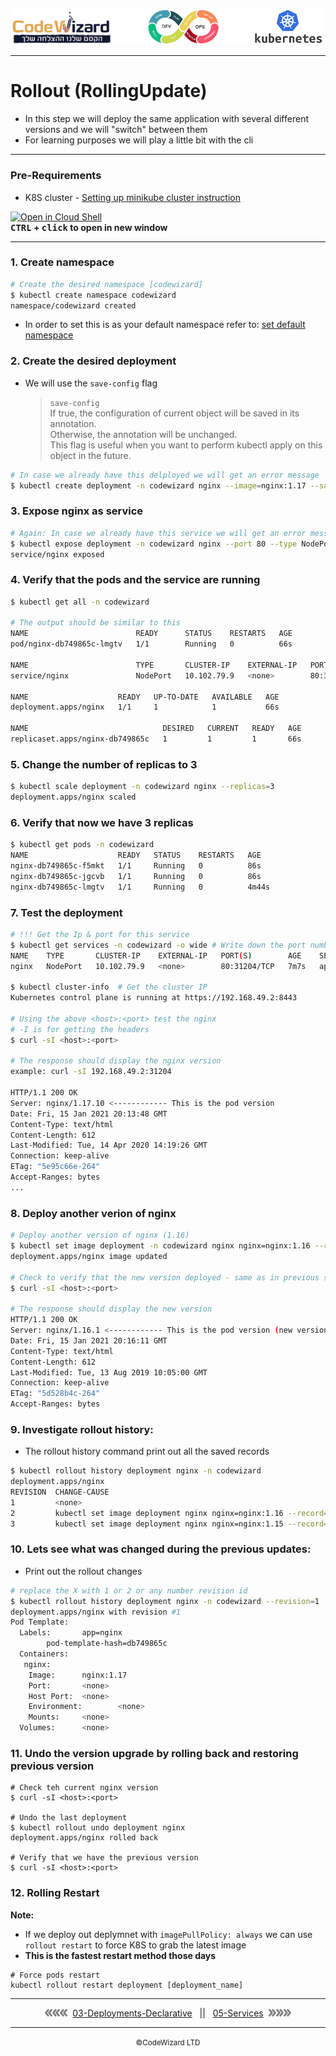 ![](../../resources/k8s-logos.png)

---

# Rollout (RollingUpdate)

- In this step we will deploy the same application with several different versions and we will "switch" between them
- For learning purposes we will play a little bit with the cli

---
### Pre-Requirements
- K8S cluster - <a href="../00-VerifyCluster">Setting up minikube cluster instruction</a>

[![Open in Cloud Shell](https://gstatic.com/cloudssh/images/open-btn.svg)](https://console.cloud.google.com/cloudshell/editor?cloudshell_git_repo=https://github.com/nirgeier/KubernetesLabs)  
**<kbd>CTRL</kbd> + <kbd>click</kbd> to open in new window**

---

### 1. Create namespace

```sh
# Create the desired namespace [codewizard]
$ kubectl create namespace codewizard
namespace/codewizard created
```

- In order to set this is as your default namespace refer to: <a href="../01-Namespace#2-setting-the-default-namespace-for-kubectl">set default namespace</a>

### 2. Create the desired deployment

- We will use the `save-config` flag
  > `save-config`  
  > If true, the configuration of current object will be saved in its annotation.  
  > Otherwise, the annotation will be unchanged.  
  > This flag is useful when you want to perform kubectl apply on this object in the future.

```sh
# In case we already have this delployed we will get an error message
$ kubectl create deployment -n codewizard nginx --image=nginx:1.17 --save-config
```

### 3. Expose nginx as service

```sh
# Again: In case we already have this service we will get an error message as well
$ kubectl expose deployment -n codewizard nginx --port 80 --type NodePort
service/nginx exposed
```

### 4. Verify that the pods and the service are running

```sh
$ kubectl get all -n codewizard

# The output should be similar to this
NAME                        READY      STATUS    RESTARTS   AGE
pod/nginx-db749865c-lmgtv   1/1        Running   0          66s

NAME                        TYPE       CLUSTER-IP    EXTERNAL-IP   PORT(S)        AGE
service/nginx               NodePort   10.102.79.9   <none>        80:31204/TCP   30s

NAME                    READY   UP-TO-DATE   AVAILABLE   AGE
deployment.apps/nginx   1/1     1            1           66s

NAME                              DESIRED   CURRENT   READY   AGE
replicaset.apps/nginx-db749865c   1         1         1       66s
```

### 5. Change the number of replicas to 3

```sh
$ kubectl scale deployment -n codewizard nginx --replicas=3
deployment.apps/nginx scaled
```

### 6. Verify that now we have 3 replicas

```sh
$ kubectl get pods -n codewizard
NAME                    READY   STATUS    RESTARTS   AGE
nginx-db749865c-f5mkt   1/1     Running   0          86s
nginx-db749865c-jgcvb   1/1     Running   0          86s
nginx-db749865c-lmgtv   1/1     Running   0          4m44s
```

### 7. Test the deployment

```sh
# !!! Get the Ip & port for this service
$ kubectl get services -n codewizard -o wide # Write down the port number
NAME    TYPE       CLUSTER-IP    EXTERNAL-IP   PORT(S)        AGE    SELECTOR
nginx   NodePort   10.102.79.9   <none>        80:31204/TCP   7m7s   app=nginx

$ kubectl cluster-info  # Get the cluster IP
Kubernetes control plane is running at https://192.168.49.2:8443

# Using the above <host>:<port> test the nginx
# -I is for getting the headers
$ curl -sI <host>:<port>

# The response should display the nginx version
example: curl -sI 192.168.49.2:31204

HTTP/1.1 200 OK
Server: nginx/1.17.10 <------------ This is the pod version
Date: Fri, 15 Jan 2021 20:13:48 GMT
Content-Type: text/html
Content-Length: 612
Last-Modified: Tue, 14 Apr 2020 14:19:26 GMT
Connection: keep-alive
ETag: "5e95c66e-264"
Accept-Ranges: bytes
...
```

### 8. Deploy another verion of nginx

```sh
# Deploy another version of nginx (1.16)
$ kubectl set image deployment -n codewizard nginx nginx=nginx:1.16 --record
deployment.apps/nginx image updated

# Check to verify that the new version deployed - same as in previous step
$ curl -sI <host>:<port>

# The response should display the new version
HTTP/1.1 200 OK
Server: nginx/1.16.1 <------------ This is the pod version (new version)
Date: Fri, 15 Jan 2021 20:16:11 GMT
Content-Type: text/html
Content-Length: 612
Last-Modified: Tue, 13 Aug 2019 10:05:00 GMT
Connection: keep-alive
ETag: "5d528b4c-264"
Accept-Ranges: bytes
```

### 9. Investigate rollout history:

- The rollout history command print out all the saved records

```sh
$ kubectl rollout history deployment nginx -n codewizard
deployment.apps/nginx
REVISION  CHANGE-CAUSE
1         <none>
2         kubectl set image deployment nginx nginx=nginx:1.16 --record=true
3         kubectl set image deployment nginx nginx=nginx:1.15 --record=true
```

### 10. Lets see what was changed during the previous updates:

- Print out the rollout changes

```sh
# replace the X with 1 or 2 or any number revision id
$ kubectl rollout history deployment nginx -n codewizard --revision=1
deployment.apps/nginx with revision #1
Pod Template:
  Labels:       app=nginx
        pod-template-hash=db749865c
  Containers:
   nginx:
    Image:      nginx:1.17
    Port:       <none>
    Host Port:  <none>
    Environment:        <none>
    Mounts:     <none>
  Volumes:      <none>
```

### 11. Undo the version upgrade by rolling back and restoring previous version

```
# Check teh current nginx version
$ curl -sI <host>:<port>

# Undo the last deployment
$ kubectl rollout undo deployment nginx
deployment.apps/nginx rolled back

# Verify that we have the previous version
$ curl -sI <host>:<port>
```

### 12. Rolling Restart

**Note:**

- If we deploy out deplymnet with `imagePullPolicy: always` we can use `rollout restart` to force K8S to grab the latest image
- **This is the fastest restart method those days**

```
# Force pods restart
kubectl rollout restart deployment [deployment_name]
```

---

<div align="center">  
    <img src="../../resources/prev.png"><img src="../../resources/prev.png"><img src="../../resources/prev.png">&nbsp;
    <a class="btn btn-success" href="../03-Deployments-Declarative">03-Deployments-Declarative</a>
    &nbsp;&nbsp;||&nbsp;&nbsp;
    <a href="../05-Services">05-Services</a>
    &nbsp;<img src="../../resources/next.png"><img src="../../resources/next.png"><img src="../../resources/next.png">
    <br/>
</div>

---

<div align="center">  
    <small>&copy;CodeWizard LTD</small>
</div>
